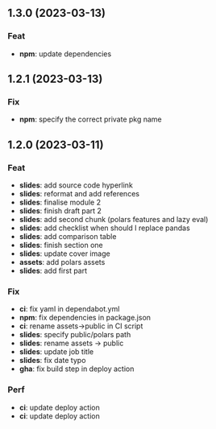 ## 1.3.0 (2023-03-13)

### Feat

- **npm**: update dependencies

## 1.2.1 (2023-03-13)

### Fix

- **npm**: specify the correct private pkg name

## 1.2.0 (2023-03-11)

### Feat

- **slides**: add source code hyperlink
- **slides**: reformat and add references
- **slides**: finalise module 2
- **slides**: finish draft part 2
- **slides**: add second chunk (polars features and lazy eval)
- **slides**: add checklist when should I replace pandas
- **slides**: add comparison table
- **slides**: finish section one
- **slides**: update cover image
- **assets**: add polars assets
- **slides**: add first part

### Fix

- **ci**: fix yaml in dependabot.yml
- **npm**: fix dependencies in package.json
- **ci**: rename assets->public in CI script
- **slides**: specify public/polars path
- **slides**: rename assets -> public
- **slides**: update job title
- **slides**: fix date typo
- **gha**: fix build step in deploy action

### Perf

- **ci**: update deploy action
- **ci**: update deploy action

